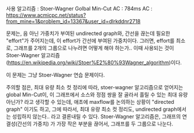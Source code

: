사용 알고리즘 : Stoer-Wagner Golbal Min-Cut
AC : 784ms AC : https://www.acmicpc.net/status?from_mine=1&problem_id=13367&user_id=dlrkddnr2718

문제는, 음 아닌 가중치가 부여된 undirected graph와, 간선을 끊는데 필요한 "effort"가 주어지는데, 이 effort가 간선에 부여된 가중치이다. 그러면, effort를 최소로, 그래프를 2개의 그룹으로 나누려면 어떻게 해야 하는가.. 이때 사용되는 것이 Stoer-Wagner 알고리즘(https://en.wikipedia.org/wiki/Stoer%E2%80%93Wagner_algorithm)이다.

이 문제는 그냥 Stoer-Wagner 연습 문제이다. 

주의할 점은, 최대 유량 최소 컷 정리에 따라, stoer-wagner 알고리즘으로 얻어지는 global Min-Cut이, 이 그래프에서 소스와 정점 쌍을 잘 골라서 흘릴 수 있는 최대 유량 아닌가? 라고 생각할 수 있는데, 애초에 maxflow를 논의하는 상황이 "directed graph" 이기도 하고, 그에 따라서, 최대 유량 최소 컷 정리도, undirected graph에서는 성립하지 않는다.. 라고 결론내릴 수 있다. 
Stoer-Wagner 알고리즘은, 그래프의 연결성(간선의 가중치) 가 가장 작은 부분을 끊어서, 그래프를 두 그룹으로 나눈다. 
